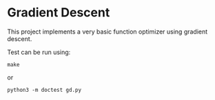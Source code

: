 Gradient Descent
================

This project implements a very basic function optimizer using gradient descent.

Test can be run using:

```
make
```

or

```
python3 -m doctest gd.py
```
